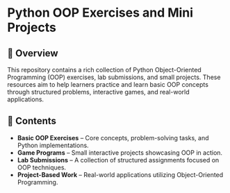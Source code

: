 # Python OOP Exercises and Mini Projects

## 📌 Overview
This repository contains a rich collection of Python Object-Oriented Programming (OOP) exercises, lab submissions, and small projects. These resources aim to help learners practice and learn basic OOP concepts through structured problems, interactive games, and real-world applications.

## 📂 Contents
- **Basic OOP Exercises** – Core concepts, problem-solving tasks, and Python implementations.
- **Game Programs** – Small interactive projects showcasing OOP in action.
- **Lab Submissions** – A collection of structured assignments focused on OOP techniques.
- **Project-Based Work** – Real-world applications utilizing Object-Oriented Programming.
